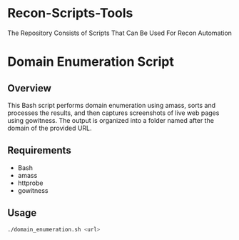 # Recon-Scripts-Tools
The Repository Consists of Scripts That Can Be Used For Recon Automation 
# Domain Enumeration Script

## Overview

This Bash script performs domain enumeration using amass, sorts and processes the results, and then captures screenshots of live web pages using gowitness. The output is organized into a folder named after the domain of the provided URL.

## Requirements

- Bash
- amass
- httprobe
- gowitness

## Usage

```bash
./domain_enumeration.sh <url>
